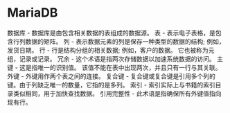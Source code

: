 # MariaDB
数据库 - 数据库是由包含相关数据的表组成的数据源。
表 - 表示电子表格，是包含行列数据的矩阵。
列 - 表示数据元素的列是保存一种类型的数据的结构; 例如，发货日期。
行 - 行是结构分组的相关数据; 例如，客户的数据。 它也被称为元组，记录或记录。
冗余 - 这个术语是指两次存储数据以加速系统数据的访问。
主键 - 这是指唯一的识别值。 该值不能在表中出现两次，并且只有一行与其关联。
外键 - 外键用作两个表之间的连接。
复合键 - 复合键或复合键是引用多个列的键。由于列缺乏唯一的数量，它指的是多列。
索引 - 索引实际上与书籍的索引目录类似相同，用于加快查找数据。
引用完整性 - 此术语是指确保所有外键值指向现有行。
